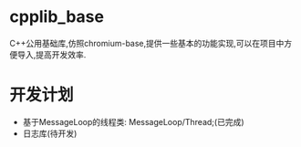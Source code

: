# cpplib_base
C++公用基础库,仿照chromium-base,提供一些基本的功能实现,可以在项目中方便导入,提高开发效率.

# 开发计划
* 基于MessageLoop的线程类: MessageLoop/Thread;(已完成)
* 日志库(待开发)
